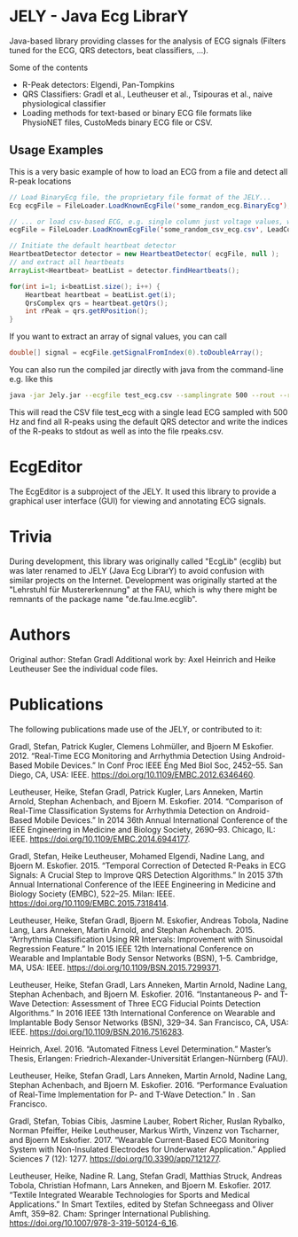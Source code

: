 # JELY - Java Ecg LibrarY
Java-based library providing classes for the analysis of ECG signals (Filters tuned for the ECG, QRS detectors, beat classifiers, ...).

Some of the contents
- R-Peak detectors: Elgendi, Pan-Tompkins
- QRS Classifiers: Gradl et al., Leutheuser et al., Tsipouras et al., naive physiological classifier
- Loading methods for text-based or binary ECG file formats like PhysioNET files, CustoMeds binary ECG file or CSV.

## Usage Examples
This is a very basic example of how to load an ECG from a file and detect all R-peak locations
```java
// Load BinaryEcg file, the proprietary file format of the JELY...
Ecg ecgFile = FileLoader.LoadKnownEcgFile('some_random_ecg.BinaryEcg');

// ... or load csv-based ECG, e.g. single column just voltage values, with a known sampling rate of 1024 Hz
ecgFile = FileLoader.LoadKnownEcgFile('some_random_csv_ecg.csv', LeadConfiguration.SINGLE_UNKNOWN_LEAD, 1024);

// Initiate the default heartbeat detector
HeartbeatDetector detector = new HeartbeatDetector( ecgFile, null );
// and extract all heartbeats
ArrayList<Heartbeat> beatList = detector.findHeartbeats();

for(int i=1; i<beatList.size(); i++) {
    Heartbeat heartbeat = beatList.get(i);
    QrsComplex qrs = heartbeat.getQrs();
    int rPeak = qrs.getRPosition();
}
```

If you want to extract an array of signal values, you can call
```java
double[] signal = ecgFile.getSignalFromIndex(0).toDoubleArray();
```

You can also run the compiled jar directly with java from the command-line e.g. like this
```bash
java -jar Jely.jar --ecgfile test_ecg.csv --samplingrate 500 --rout --rfile rpeaks.csv
```
This will read the CSV file test_ecg with a single lead ECG sampled with 500 Hz and find all R-peaks using the default QRS detector and write the indices of the R-peaks to stdout as well as into the file rpeaks.csv.

# EcgEditor
The EcgEditor is a subproject of the JELY. It used this library to provide a graphical user interface (GUI) for viewing and annotating ECG signals.

# Trivia
During development, this library was originally called "EcgLib" (ecglib) but was later renamed to JELY (Java Ecg LibrarY) to avoid confusion with similar projects on the Internet.
Development was originally started at the "Lehrstuhl für Mustererkennung" at the FAU, which is why there might be remnants of the package name "de.fau.lme.ecglib".

# Authors
Original author: Stefan Gradl
Additional work by: Axel Heinrich and Heike Leutheuser
See the individual code files.

# Publications
The following publications made use of the JELY, or contributed to it:

Gradl, Stefan, Patrick Kugler, Clemens Lohmüller, and Bjoern M Eskofier. 2012. “Real-Time ECG Monitoring and Arrhythmia Detection Using Android-Based Mobile Devices.” In Conf Proc IEEE Eng Med Biol Soc, 2452–55. San Diego, CA, USA: IEEE. https://doi.org/10.1109/EMBC.2012.6346460.

Leutheuser, Heike, Stefan Gradl, Patrick Kugler, Lars Anneken, Martin Arnold, Stephan Achenbach, and Bjoern M. Eskofier. 2014. “Comparison of Real-Time Classification Systems for Arrhythmia Detection on Android-Based Mobile Devices.” In 2014 36th Annual International Conference of the IEEE Engineering in Medicine and Biology Society, 2690–93. Chicago, IL: IEEE. https://doi.org/10.1109/EMBC.2014.6944177.

Gradl, Stefan, Heike Leutheuser, Mohamed Elgendi, Nadine Lang, and Bjoern M. Eskofier. 2015. “Temporal Correction of Detected R-Peaks in ECG Signals: A Crucial Step to Improve QRS Detection Algorithms.” In 2015 37th Annual International Conference of the IEEE Engineering in Medicine and Biology Society (EMBC), 522–25. Milan: IEEE. https://doi.org/10.1109/EMBC.2015.7318414.

Leutheuser, Heike, Stefan Gradl, Bjoern M. Eskofier, Andreas Tobola, Nadine Lang, Lars Anneken, Martin Arnold, and Stephan Achenbach. 2015. “Arrhythmia Classification Using RR Intervals: Improvement with Sinusoidal Regression Feature.” In 2015 IEEE 12th International Conference on Wearable and Implantable Body Sensor Networks (BSN), 1–5. Cambridge, MA, USA: IEEE. https://doi.org/10.1109/BSN.2015.7299371.

Leutheuser, Heike, Stefan Gradl, Lars Anneken, Martin Arnold, Nadine Lang, Stephan Achenbach, and Bjoern M. Eskofier. 2016. “Instantaneous P- and T-Wave Detection: Assessment of Three ECG Fiducial Points Detection Algorithms.” In 2016 IEEE 13th International Conference on Wearable and Implantable Body Sensor Networks (BSN), 329–34. San Francisco, CA, USA: IEEE. https://doi.org/10.1109/BSN.2016.7516283.

Heinrich, Axel. 2016. “Automated Fitness Level Determination.” Master’s Thesis, Erlangen: Friedrich-Alexander-Universität Erlangen-Nürnberg (FAU).

Leutheuser, Heike, Stefan Gradl, Lars Anneken, Martin Arnold, Nadine Lang, Stephan Achenbach, and Bjoern M. Eskofier. 2016. “Performance Evaluation of Real-Time Implementation for P- and T-Wave Detection.” In . San Francisco.

Gradl, Stefan, Tobias Cibis, Jasmine Lauber, Robert Richer, Ruslan Rybalko, Norman Pfeiffer, Heike Leutheuser, Markus Wirth, Vinzenz von Tscharner, and Bjoern M Eskofier. 2017. “Wearable Current-Based ECG Monitoring System with Non-Insulated Electrodes for Underwater Application.” Applied Sciences 7 (12): 1277. https://doi.org/10.3390/app7121277.

Leutheuser, Heike, Nadine R. Lang, Stefan Gradl, Matthias Struck, Andreas Tobola, Christian Hofmann, Lars Anneken, and Bjoern M. Eskofier. 2017. “Textile Integrated Wearable Technologies for Sports and Medical Applications.” In Smart Textiles, edited by Stefan Schneegass and Oliver Amft, 359–82. Cham: Springer International Publishing. https://doi.org/10.1007/978-3-319-50124-6_16.

